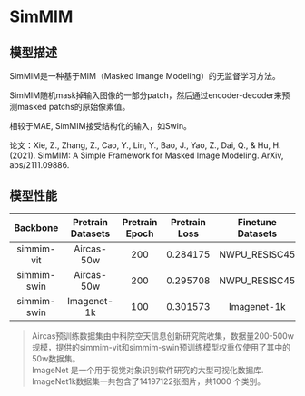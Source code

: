 # SimMIM

## 模型描述

SimMIM是一种基于MIM（Masked Imange Modeling）的无监督学习方法。

SimMIM随机mask掉输入图像的一部分patch，然后通过encoder-decoder来预测masked patchs的原始像素值。

相较于MAE, SimMIM接受结构化的输入，如Swin。

论文：Xie, Z., Zhang, Z., Cao, Y., Lin, Y., Bao, J., Yao, Z., Dai, Q., & Hu, H. (2021). SimMIM: A Simple Framework for Masked Image Modeling. ArXiv, abs/2111.09886.

## 模型性能

|  Backbone   | Pretrain Datasets | Pretrain Epoch | Pretrain Loss | Finetune Datasets | Finetune Epoch | Finetune Loss | Accuracy |                               Log                                |                          pretrain_config                          |                          finetune_config                          |
|:-----------:|:-----------------:|:--------------:|:-------------:|:-----------------:|:--------------:|:-------------:|:--------:|:----------------------------------------------------------------:|:-----------------------------------------------------------------:|:-----------------------------------------------------------------:|
| simmim-vit  |    Aircas-50w     |      200       |   0.284175    |   NWPU_RESISC45   |      200       |   1.974323    |  92.67%  | [link](https://pan.baidu.com/s/1-pIg56jfNJV19uOE4l9Aeg?pwd=ph2c) |    [link](pretrain_simmim_vit_base_p16_aircas_224_200ep.yaml)     |    [link](finetune_simmim_vit_base_p16_nwpu20_224_100ep.yaml)     |
| simmim-swin |    Aircas-50w     |      200       |   0.295708    |   NWPU_RESISC45   |      200       |   1.281379    |  94.35%  | [link](https://pan.baidu.com/s/1-pIg56jfNJV19uOE4l9Aeg?pwd=ph2c) |   [link](pretrain_simmim_swin_base_p4_w6_aircas_192_200ep.yaml)   |    [link](finetune_simmim_swin_base_p4_w7_nwpu_224_200ep.yaml)    |
| simmim-swin |    Imagenet-1k    |      100       |   0.301573    |    Imagenet-1k    |      100       |   2.560946    |  83.33%  |                                \                                 | [link](pretrain_simmim_swin_base_p4_w6_imagenet1k_192_100ep.yaml) | [link](finetune_simmim_swin_base_p4_w7_imagenet1k_224_100ep.yaml) |

> Aircas预训练数据集由中科院空天信息创新研究院收集，数据量200-500w规模，提供的simmim-vit和simmim-swin预训练模型权重仅使用了其中的50w数据集。  
> ImageNet 是一个用于视觉对象识别软件研究的大型可视化数据库. ImageNet1k数据集一共包含了14197122张图片，共1000 个类别。